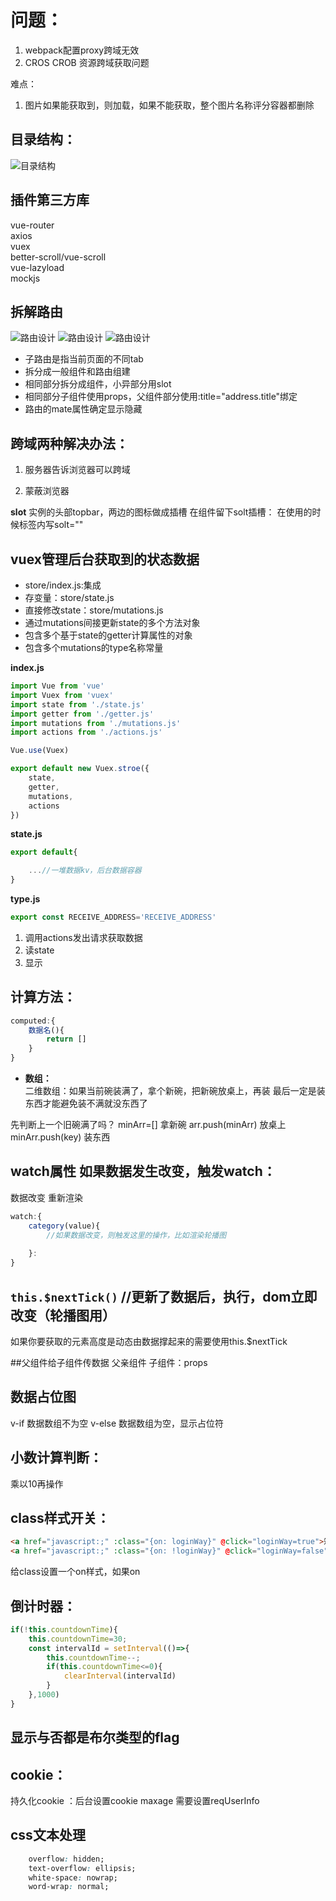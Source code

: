 # 问题：
1. webpack配置proxy跨域无效
2. CROS CROB 资源跨域获取问题

难点：
1. 图片如果能获取到，则加载，如果不能获取，整个图片名称评分容器都删除
## 目录结构：
![目录结构](./配图/vue项目目录结构.png)

## 插件第三方库
vue-router  
axios  
vuex  
better-scroll/vue-scroll  
vue-lazyload  
mockjs  


## 拆解路由
![路由设计](./配图/路由设计.png)
![路由设计](./配图/路由设计2.png)
![路由设计](./配图/路由设计3.png)
- 子路由是指当前页面的不同tab
- 拆分成一般组件和路由组建
- 相同部分拆分成组件，小异部分用slot
- 相同部分子组件使用props，父组件部分使用:title="address.title"绑定
- 路由的mate属性确定显示隐藏


## 跨域两种解决办法：
1. 服务器告诉浏览器可以跨域

2. 蒙蔽浏览器

**slot**
实例的头部topbar，两边的图标做成插槽
在组件留下solt插槽：
在使用的时候标签内写solt=""



## vuex管理后台获取到的状态数据
- store/index.js:集成
- 存变量：store/state.js
- 直接修改state：store/mutations.js
- 通过mutations间接更新state的多个方法对象
- 包含多个基于state的getter计算属性的对象
- 包含多个mutations的type名称常量

**index.js**
```javascript
import Vue from 'vue'
import Vuex from 'vuex'
import state from './state.js'
import getter from './getter.js'
import mutations from './mutations.js'
import actions from './actions.js'

Vue.use(Vuex)

export default new Vuex.stroe({
    state,
    getter,
    mutations,
    actions
})
```

**state.js**
```javascript
export default{

    ...//一堆数据kv，后台数据容器
}
```

**type.js**
```javascript
export const RECEIVE_ADDRESS='RECEIVE_ADDRESS'
```

1. 调用actions发出请求获取数据
2. 读state
3. 显示


## 计算方法：
```javascript
computed:{
    数据名(){
        return []
    }
}
```

- **数组：**  
二维数组：如果当前碗装满了，拿个新碗，把新碗放桌上，再装
最后一定是装东西才能避免装不满就没东西了

先判断上一个旧碗满了吗？
minArr=[] 拿新碗
arr.push(minArr) 放桌上
minArr.push(key) 装东西

## watch属性 如果数据发生改变，触发watch：
数据改变 重新渲染
```javascript
watch:{
    category(value){
        //如果数据改变，则触发这里的操作，比如渲染轮播图
        
    }:
}
```
## `this.$nextTick()` //更新了数据后，执行，dom立即改变（轮播图用）
如果你要获取的元素高度是动态由数据撑起来的需要使用this.$nextTick

##父组件给子组件传数据
父亲组件<img class = "..." :src="父组件传过来的url">
子组件：props


## 数据占位图
v-if 数据数组不为空
v-else 数据数组为空，显示占位符


## 小数计算判断：
乘以10再操作

## class样式开关：
```html
<a href="javascript:;" :class="{on: loginWay}" @click="loginWay=true">短信登陆</a>
<a href="javascript:;" :class="{on: !loginWay}" @click="loginWay=false">短信登陆</a>
```
给class设置一个on样式，如果on

## 倒计时器：
```javascript
if(!this.countdownTime){
    this.countdownTime=30;
    const intervalId = setInterval(()=>{
        this.countdownTime--;
        if(this.countdownTime<=0){
            clearInterval(intervalId)
        }
    },1000)
}
```

## 显示与否都是布尔类型的flag


## cookie：
持久化cookie ：后台设置cookie maxage
需要设置reqUserInfo


## css文本处理
```css
    overflow: hidden;
    text-overflow: ellipsis;
    white-space: nowrap;
    word-wrap: normal;
```
